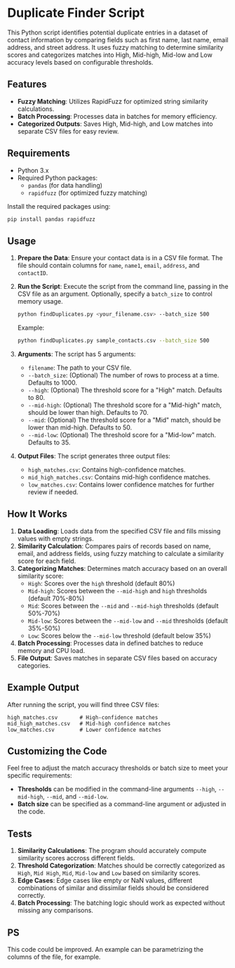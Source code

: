 
# Duplicate Finder Script

This Python script identifies potential duplicate entries in a dataset of contact information by comparing fields such as first name, last name, email address, and street address. It uses fuzzy matching to determine similarity scores and categorizes matches into High, Mid-high, Mid-low and Low accuracy levels based on configurable thresholds.

## Features
- **Fuzzy Matching**: Utilizes RapidFuzz for optimized string similarity calculations.
- **Batch Processing**: Processes data in batches for memory efficiency.
- **Categorized Outputs**: Saves High, Mid-high, and Low matches into separate CSV files for easy review.

## Requirements

- Python 3.x
- Required Python packages:
  - `pandas` (for data handling)
  - `rapidfuzz` (for optimized fuzzy matching)
  
Install the required packages using:
```bash
pip install pandas rapidfuzz
```

## Usage

1. **Prepare the Data**: Ensure your contact data is in a CSV file format. The file should contain columns for `name`, `name1`, `email`, `address`, and `contactID`.

2. **Run the Script**:
   Execute the script from the command line, passing in the CSV file as an argument. Optionally, specify a `batch_size` to control memory usage.
   ```bash
   python findDuplicates.py <your_filename.csv> --batch_size 500
   ```
   Example:
   ```bash
   python findDuplicates.py sample_contacts.csv --batch_size 500
   ```

3. **Arguments**:
   The script has 5 arguments:
   - `filename`: The path to your CSV file.
   - `--batch_size`: (Optional) The number of rows to process at a time. Defaults to 1000.
   - `--high`: (Optional) The threshold score for a "High" match. Defaults to 80.
   - `--mid-high`: (Optional) The threshold score for a "Mid-high" match, should be lower than high. Defaults to 70.
   - `--mid`: (Optional) The threshold score for a "Mid" match, should be lower than mid-high. Defaults to 50.
   - `--mid-low`: (Optional) The threshold score for a "Mid-low" match. Defaults to 35.

4. **Output Files**:
   The script generates three output files:
   - `high_matches.csv`: Contains high-confidence matches.
   - `mid_high_matches.csv`: Contains mid-high confidence matches.
   - `low_matches.csv`: Contains lower confidence matches for further review if needed.

## How It Works

1. **Data Loading**: Loads data from the specified CSV file and fills missing values with empty strings.
2. **Similarity Calculation**: Compares pairs of records based on name, email, and address fields, using fuzzy matching to calculate a similarity score for each field.
3. **Categorizing Matches**: Determines match accuracy based on an overall similarity score:
   - `High`: Scores over the `high` threshold (default 80%)
   - `Mid-high`: Scores between the `--mid-high` and `high` thresholds (default 70%-80%)
   - `Mid`: Scores between the `--mid` and `--mid-high` thresholds (default 50%-70%)
   - `Mid-low`: Scores between the `--mid-low` and `--mid` thresholds (default 35%-50%)
   - `Low`: Scores below the `--mid-low` threshold (default below 35%)
4. **Batch Processing**: Processes data in defined batches to reduce memory and CPU load.
5. **File Output**: Saves matches in separate CSV files based on accuracy categories.

## Example Output

After running the script, you will find three CSV files:
```plaintext
high_matches.csv       # High-confidence matches
mid_high_matches.csv   # Mid-high confidence matches
low_matches.csv        # Lower confidence matches
```

## Customizing the Code

Feel free to adjust the match accuracy thresholds or batch size to meet your specific requirements:
- **Thresholds** can be modified in the command-line arguments `--high`, `--mid-high`, `--mid`, and `--mid-low`.
- **Batch size** can be specified as a command-line argument or adjusted in the code.

## Tests

1. **Similarity Calculations**: The program should accurately compute similarity scores accross different fields.
2. **Threshold Categorization**: Matches should be correctly categorized as `High`, `Mid High`, `Mid`, `Mid-low` and `Low` based on similarity scores.
3. **Edge Cases**: Edge cases like empty or NaN values, different combinations of similar and dissimilar fields should be considered correctly.
4. **Batch Processing**: The batching logic should work as expected without missing any comparisons.

## PS
This code could be improved. An example can be parametrizing the columns of the file, for example.